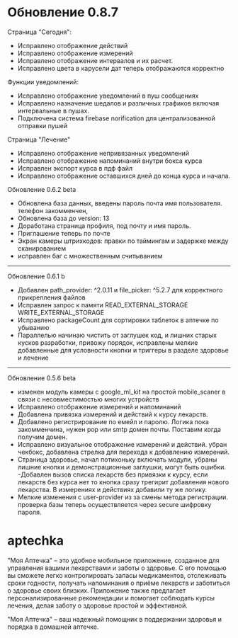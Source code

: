 #  Обновление 0.8.7
Страница "Сегодня":
- Исправлено отображение действий
- Исправлено отображение измерений
- Исправлено отображение интервалов и их расчет.
- Исправлено цвета в карусели дат теперь отображаются корректно

Функции уведомлений:
- Исправлено отображение уведомлений в пуш сообщениях
- Исправлено назначение шедалов и различных графиков включая интервальные в пушах.
- Подключена система firebase norification для централизованной отправки пушей

Страница "Лечение"
- Исправлено отображение непривязанных уведомлений
- Исправлено отображение напоминаний внутри бокса курса
- Исправлен экспорт курса в пдф файл
- Исправлено отображение оставшихся дней до конца курса и начала.


Обновление  0.6.2 beta
- Обновлена база данных, введены пароль почта имя пользователя. телефон закомменчен,
- Обновлена база до version: 13
- Доработана страница профиля, под почту и имя пароль.
- Приглашение теперь по почте
- Экран камеры штрихкодов: правки по таймингам и задержке между сканированием
- исправлен баг с множественным считыванием
___________________________________________________________________

Обновление 0.6.1 b
- Добавлен  path_provider: ^2.0.11 и file_picker: ^5.2.7 для корректного прикрепления файлов
- Исправлен запрос к памяти READ_EXTERNAL_STORAGE
WRITE_EXTERNAL_STORAGE
- Исправлено packageCount для сортировки таблеток в аптечке по убыванию
-  Параллелью начинаю чистить от заглушек код, и лишних старых кусков разработки, привожу порядок, исправлены мелкие добавленные для условности кнопки и триггеры в разделе здоровье и лечение
____________________________________________________________________

Обновление 0.5.6 beta
- изменен модуль камеры с google_ml_kit на простой mobile_scaner в связи с несовместимостью многих устройств
- Исправлено отображение измерений и напоминаний
- Добавлена привязка измерений и действий к курсу лекарств.
- Добавлено регистрирование по емейл и паролю. Логика пока закомменчина, нужен pop или smtp домен почты. Поставим когда получим домен.
- Исправлено визуальное отображение измерений и действий. убран чекбокс, добавлена стрелка для перехода к добавлению измерений.
- Страница здоровье, начал потихоньку включать модули, убраны лишние кнопки и демонстрационные заглушки, могут быть ошибки.
-Добавлен вызов списка лекарств без привязки к курсу, если лекарств без курса нет то кнопка сразу трегирит добавления нового лекарства. В измерениях и действиях добавили ту же логику.
- Мелкие изменения с user-provider из за смены метода регистрации. проверка базы теперь осуществляется через secure шифровку пароля.


# aptechka

"Моя Аптечка" – это удобное мобильное приложение, созданное для управления вашими лекарствами и заботы о здоровье. С его помощью вы сможете легко контролировать запасы медикаментов, отслеживать сроки годности, получать напоминания о приёме лекарств и заботиться о здоровье своих близких. Приложение также предлагает персонализированные рекомендации и помогает соблюдать курсы лечения, делая заботу о здоровье простой и эффективной. 

"Моя Аптечка" – ваш надежный помощник в поддержании здоровья и порядка в домашней аптечке.
